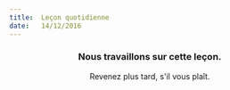 ```yaml
---
title:  Leçon quotidienne
date:   14/12/2016
---
```


### <center>Nous travaillons sur cette leçon.</center>
<center>Revenez plus tard, s'il vous plaît.</center>